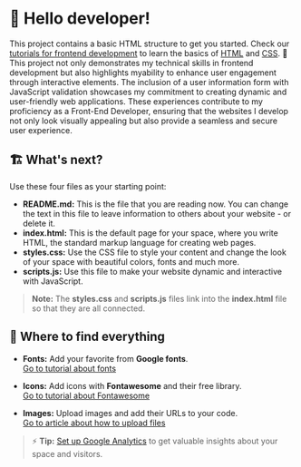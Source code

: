 # 👋 Hello developer!
This project contains a basic HTML structure to get you started. Check our [tutorials for frontend development](https://www.w3schools.com/where_to_start.asp) to learn the basics of [HTML](https://www.w3schools.com/html/default.asp) and [CSS](https://www.w3schools.com/css/default.asp). 🦄 This project not only demonstrates my technical skills in frontend development but also highlights myability to enhance user engagement through interactive elements. The inclusion of a user information form with JavaScript validation showcases my commitment to creating dynamic and user-friendly web applications. These experiences contribute to my proficiency as a Front-End Developer, ensuring that the websites I develop not only look visually appealing but also provide a seamless and secure user experience.


## 🏗 What's next?


Use these four files as your starting point:

- **README.md:** This is the file that you are reading now. You can change the text in this file to leave information to others about your website - or delete it.
- **index.html:** This is the default page for your space, where you write HTML, the standard markup language for creating web pages.
- **styles.css:** Use the CSS file to style your content and change the look of your space with beautiful colors, fonts and much more. 
- **scripts.js:** Use this file to make your website dynamic and interactive with JavaScript. 

> **Note:** The **styles.css** and **scripts.js** files link into the **index.html** file so that they are all connected.


## 🎨 Where to find everything

- **Fonts:** Add your favorite from **Google fonts**.  
	[Go to tutorial about fonts](https://www.w3schools.com/w3css/w3css_fonts_google.asp)

- **Icons:** Add icons with **Fontawesome** and their free library.  
	[Go to tutorial about Fontawesome](https://www.w3schools.com/icons/fontawesome5_intro.asp)

- **Images:** Upload images and add their URLs to your code.  
	[Go to article about how to upload files](https://support.w3schools.com/hc/en-gb/articles/4410414928017)

> ⚡️ **Tip:** [Set up Google Analytics](https://www.w3schools.com/howto/howto_google_analytics.asp) to get valuable insights about your space and visitors. 
	


